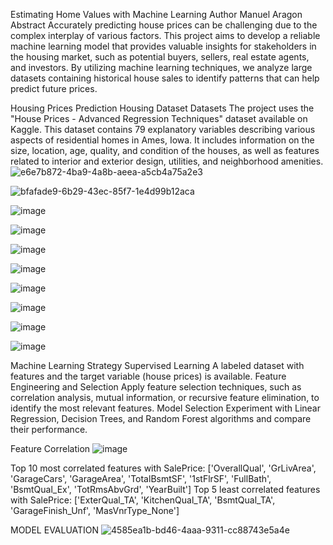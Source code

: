 Estimating Home Values with Machine Learning
Author
Manuel Aragon
Abstract
Accurately predicting house prices can be challenging due to the complex interplay of various factors. This project aims to develop a reliable machine learning model that provides valuable insights for stakeholders in the housing market, such as potential buyers, sellers, real estate agents, and investors. By utilizing machine learning techniques, we analyze large datasets containing historical house sales to identify patterns that can help predict future prices.

Housing Prices Prediction
Housing Dataset
Datasets
The project uses the "House Prices - Advanced Regression Techniques" dataset available on Kaggle. This dataset contains 79 explanatory variables describing various aspects of residential homes in Ames, Iowa. It includes information on the size, location, age, quality, and condition of the houses, as well as features related to interior and exterior design, utilities, and neighborhood amenities.
![e6e7b872-4ba9-4a8b-aeea-a5cb4a75a2e3](https://github.com/Manuel-Aragon/prediciting_housing_prices/assets/73243037/e005bec3-44c1-4352-9346-4460f881117b)

![bfafade9-6b29-43ec-85f7-1e4d99b12aca](https://github.com/Manuel-Aragon/prediciting_housing_prices/assets/73243037/02a9029d-df6c-46c4-b68a-a3577abaed2e)

![image](https://github.com/Manuel-Aragon/prediciting_housing_prices/assets/73243037/b9360c6a-1f5a-4119-a7ab-6700b319baeb)

![image](https://github.com/Manuel-Aragon/prediciting_housing_prices/assets/73243037/628875dc-4607-4ae8-8c86-0357baec6b79)

![image](https://github.com/Manuel-Aragon/prediciting_housing_prices/assets/73243037/6e77b7d5-d692-4f3b-a2bd-1319fda85578)

![image](https://github.com/Manuel-Aragon/prediciting_housing_prices/assets/73243037/36f83af7-67e6-410f-9f7e-8998c56e9006)

![image](https://github.com/Manuel-Aragon/prediciting_housing_prices/assets/73243037/885a08b3-0057-45be-b5f5-b9a680f562d0)

![image](https://github.com/Manuel-Aragon/prediciting_housing_prices/assets/73243037/803289f8-00a8-4880-a905-e3070eecefb0)

![image](https://github.com/Manuel-Aragon/prediciting_housing_prices/assets/73243037/831f6200-83b9-45fe-b6b5-4895d0c0d262)

![image](https://github.com/Manuel-Aragon/prediciting_housing_prices/assets/73243037/cd50c199-dec5-4d85-ac1d-7ef334ad7a25)


Machine Learning Strategy
Supervised Learning
A labeled dataset with features and the target variable (house prices) is available.
Feature Engineering and Selection
Apply feature selection techniques, such as correlation analysis, mutual information, or recursive feature elimination, to identify the most relevant features.
Model Selection
Experiment with Linear Regression, Decision Trees, and Random Forest algorithms and compare their performance.

Feature Correlation
![image](https://github.com/Manuel-Aragon/prediciting_housing_prices/assets/73243037/d460b4cd-be87-4f32-baa2-928fa9b5a325)

Top 10 most correlated features with SalePrice: ['OverallQual', 'GrLivArea', 'GarageCars', 'GarageArea', 'TotalBsmtSF', '1stFlrSF', 'FullBath', 'BsmtQual_Ex', 'TotRmsAbvGrd', 'YearBuilt']
Top 5 least correlated features with SalePrice: ['ExterQual_TA', 'KitchenQual_TA', 'BsmtQual_TA', 'GarageFinish_Unf', 'MasVnrType_None']


MODEL EVALUATION
![4585ea1b-bd46-4aaa-9311-cc88743e5a4e](https://github.com/Manuel-Aragon/prediciting_housing_prices/assets/73243037/89b4e4c4-cdee-4f0c-a63c-d84b7eee03c4)





